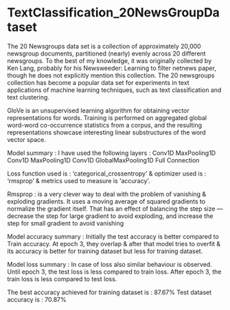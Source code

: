 # TextClassification_20NewsGroupDataset

The 20 Newsgroups data set is a collection of approximately 20,000 newsgroup documents, partitioned (nearly) evenly across 20 different newsgroups. To the best of my knowledge, it was originally collected by Ken Lang, probably for his Newsweeder: Learning to filter netnews paper, though he does not explicitly mention this collection. The 20 newsgroups collection has become a popular data set for experiments in text applications of machine learning techniques, such as text classification and text clustering.

GloVe is an unsupervised learning algorithm for obtaining vector representations for words. Training is performed on aggregated global word-word co-occurrence statistics from a corpus, and the resulting representations showcase interesting linear substructures of the word vector space.

Model summary : I have used the following layers :
Conv1D
MaxPooling1D
Conv1D
MaxPooling1D
Conv1D
GlobalMaxPooling1D
Full Connection

Loss function used is : ‘categorical_crossentropy’ & optimizer used is : ‘rmsprop’ & metrics used
to measure is ‘accuracy’.

Rmsprop : is a very clever way to deal with the problem of vanishing & exploding gradients. It
uses a moving average of squared gradients to normalize the gradient itself. That has an effect
of balancing the step size — decrease the step for large gradient to avoid exploding, and
increase the step for small gradient to avoid vanishing

Model accuracy summary : Initially the test accuracy is better compared to Train accuracy. At
epoch 3, they overlap & after that model tries to overfit & its accuracy is better for training
dataset but less for training dataset.

Model loss summary : In case of loss also similar behaviour is observed. Until epoch 3, the
test loss is less compared to train loss. After epoch 3, the train loss is less compared to test
loss.

The best accuracy achieved for training dataset is : 87.67%
Test dataset accuracy is : 70.87%
